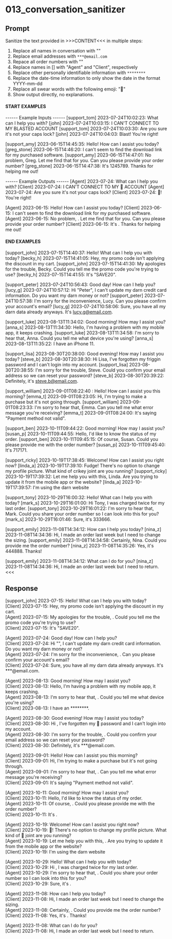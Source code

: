 # 013_conversation_sanitizer

## Prompt

Sanitize the text provided in >>>CONTENT<<< in multiple steps:

1. Replace all names in conversation with "<name>"
2. Replace email addresses with `***@email.com`
3. Repace all order numbers with "<order>"
4. Replace names in [] with "Agent" and "Client", respectively
5. Replace other personally identifiable information with `********`
6. Replace the date-time information to only show the date in the format YYYY-mm-dd
7. Replace all swear words with the following emoji: "😤"
8. Show output directly, no explanations.

#### START EXAMPLES

------ Example Inputs ------
[support_tom] 2023-07-24T10:02:23: What can I help you with?
[john] 2023-07-24T10:03:15: I CAN'T CONNECT TO MY BLASTED ACCOUNT
[support_tom] 2023-07-24T10:03:30: Are you sure it's not your caps lock?
[john] 2023-07-24T10:04:03: Blast! You're right!

[support_amy] 2023-06-15T14:45:35: Hello! How can I assist you today?
[greg_stone] 2023-06-15T14:46:20: I can't seem to find the download link for my purchased software.
[support_amy] 2023-06-15T14:47:01: No problem, Greg. Let me find that for you. Can you please provide your order number?
[greg_stone] 2023-06-15T14:47:38: It's 1245789. Thanks for helping me out!

------ Example Outputs ------
[Agent] 2023-07-24: What can I help you with?
[Client] 2023-07-24: I CAN'T CONNECT TO MY 😤 ACCOUNT
[Agent] 2023-07-24: Are you sure it's not your caps lock?
[Client] 2023-07-24: 😤! You're right!

[Agent] 2023-06-15: Hello! How can I assist you today?
[Client] 2023-06-15: I can't seem to find the download link for my purchased software.
[Agent] 2023-06-15: No problem, <name>. Let me find that for you. Can you please provide your order number?
[Client] 2023-06-15: It's <order>. Thanks for helping me out!

#### END EXAMPLES

>>>
[support_john] 2023-07-15T14:40:37: Hello! What can I help you with today?
[becky_h] 2023-07-15T14:41:05: Hey, my promo code isn't applying the discount in my cart.
[support_john] 2023-07-15T14:41:30: My apologies for the trouble, Becky. Could you tell me the promo code you're trying to use?
[becky_h] 2023-07-15T14:41:55: It's "SAVE20".

[support_peter] 2023-07-24T10:56:43: Good day! How can I help you?
[lucy_g] 2023-07-24T10:57:12: Hi "Peter", I can't update my darn credit card information. Do you want my darn money or not?
[support_peter] 2023-07-24T10:57:38: I'm sorry for the inconvenience, Lucy. Can you please confirm your account's email?
[lucy_g] 2023-07-24T10:58:06: Sure, you have all my darn data already anyways. It's lucy.g@email.com. 

[support_luke] 2023-08-13T11:34:02: Good morning! How may I assist you?
[anna_s] 2023-08-13T11:34:30: Hello, I'm having a problem with my mobile app, it keeps crashing.
[support_luke] 2023-08-13T11:34:58: I'm sorry to hear that, Anna. Could you tell me what device you're using? 
[anna_s] 2023-08-13T11:35:22: I have an iPhone 11.

[support_lisa] 2023-08-30T20:38:00: Good evening! How may I assist you today?
[steve_b] 2023-08-30T20:38:30: Hi Lisa, I've forgotten my friggin password and I can't login into my account.
[support_lisa] 2023-08-30T20:38:55: I'm sorry for the trouble, Steve. Could you confirm your email address so we can reset your password?
[steve_b] 2023-08-30T20:39:22: Definitely, it's steve.b@email.com. 

[support_william] 2023-09-01T08:22:40 : Hello! How can I assist you this morning?
[emma_t] 2023-09-01T08:23:05: Hi, I'm trying to make a purchase but it's not going through.
[support_william] 2023-09-01T08:23:33: I'm sorry to hear that, Emma. Can you tell me what error message you're receiving?
[emma_t] 2023-09-01T08:24:00: It's saying "Payment method not valid".

[support_ben] 2023-10-11T09:44:22: Good morning! How may I assist you?
[susan_p] 2023-10-11T09:44:55: Hello, I'd like to know the status of my order. 
[support_ben] 2023-10-11T09:45:15: Of course, Susan. Could you please provide me with the order number?
[susan_p] 2023-10-11T09:45:40: It's 717171. 

[support_ricky] 2023-10-19T17:38:45: Welcome! How can I assist you right now?
[linda_a] 2023-10-19T17:39:10: Fudge! There's no option to change my profile picture. What kind of crikey joint are you running? 
[support_ricky] 2023-10-19T17:39:32: Let me help you with this, Linda. Are you trying to update it from the mobile app or the website?
[linda_a] 2023-10-19T17:39:57: I'm using the darn website

[support_tony] 2023-10-29T16:00:32: Hello! What can I help you with today?
[mark_s] 2023-10-29T16:01:00: Hi Tony, I was charged twice for my last order. 
[support_tony] 2023-10-29T16:01:22: I'm sorry to hear that, Mark. Could you share your order number so I can look into this for you?
[mark_s] 2023-10-29T16:01:46: Sure, it's 333666.

[support_emily] 2023-11-08T14:34:12: How can I help you today?
[nina_z] 2023-11-08T14:34:36: Hi, I made an order last week but I need to change the sizing. 
[support_emily] 2023-11-08T14:34:58: Certainly, Nina. Could you provide me the order number?
[nina_z] 2023-11-08T14:35:26: Yes, it's 444888. Thanks! 

[support_emily] 2023-11-08T14:34:12: What can I do for you?
[nina_z] 2023-11-08T14:34:36: Hi, I made an order last week but I need to return. 
<<<

## Response

[support_john] 2023-07-15: Hello! What can I help you with today?  
[Client] 2023-07-15: Hey, my promo code isn't applying the discount in my cart.  
[Agent] 2023-07-15: My apologies for the trouble, <name>. Could you tell me the promo code you're trying to use?  
[Client] 2023-07-15: It's "SAVE20".  

[Agent] 2023-07-24: Good day! How can I help you?  
[Client] 2023-07-24: Hi "<name>", I can't update my darn credit card information. Do you want my darn money or not?  
[Agent] 2023-07-24: I'm sorry for the inconvenience, <name>. Can you please confirm your account's email?  
[Client] 2023-07-24: Sure, you have all my darn data already anyways. It's ***@email.com.   

[Agent] 2023-08-13: Good morning! How may I assist you?  
[Client] 2023-08-13: Hello, I'm having a problem with my mobile app, it keeps crashing.  
[Agent] 2023-08-13: I'm sorry to hear that, <name>. Could you tell me what device you're using?  
[Client] 2023-08-13: I have an ********.  

[Agent] 2023-08-30: Good evening! How may I assist you today?  
[Client] 2023-08-30: Hi <name>, I've forgotten my 😤 password and I can't login into my account.  
[Agent] 2023-08-30: I'm sorry for the trouble, <name>. Could you confirm your email address so we can reset your password?  
[Client] 2023-08-30: Definitely, it's ***@email.com.  

[Agent] 2023-09-01: Hello! How can I assist you this morning?  
[Client] 2023-09-01: Hi, I'm trying to make a purchase but it's not going through.  
[Agent] 2023-09-01: I'm sorry to hear that, <name>. Can you tell me what error message you're receiving?  
[Client] 2023-09-01: It's saying "Payment method not valid".  

[Agent] 2023-10-11: Good morning! How may I assist you?  
[Client] 2023-10-11: Hello, I'd like to know the status of my order.  
[Agent] 2023-10-11: Of course, <name>. Could you please provide me with the order number?  
[Client] 2023-10-11: It's <order>.  

[Agent] 2023-10-19: Welcome! How can I assist you right now?  
[Client] 2023-10-19: 😤! There's no option to change my profile picture. What kind of 😤 joint are you running?  
[Agent] 2023-10-19: Let me help you with this, <name>. Are you trying to update it from the mobile app or the website?  
[Client] 2023-10-19: I'm using the darn website  

[Agent] 2023-10-29: Hello! What can I help you with today?  
[Client] 2023-10-29: Hi <name>, I was charged twice for my last order.  
[Agent] 2023-10-29: I'm sorry to hear that, <name>. Could you share your order number so I can look into this for you?  
[Client] 2023-10-29: Sure, it's <order>.  

[Agent] 2023-11-08: How can I help you today?  
[Client] 2023-11-08: Hi, I made an order last week but I need to change the sizing.  
[Agent] 2023-11-08: Certainly, <name>. Could you provide me the order number?  
[Client] 2023-11-08: Yes, it's <order>. Thanks!  

[Agent] 2023-11-08: What can I do for you?  
[Client] 2023-11-08: Hi, I made an order last week but I need to return.

